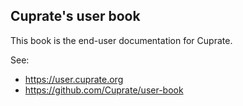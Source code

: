 ## Cuprate's user book
This book is the end-user documentation for Cuprate.

See:
- <https://user.cuprate.org>
- <https://github.com/Cuprate/user-book>
